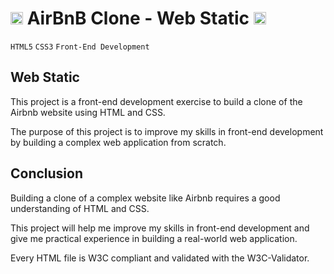 # <img src="https://iconape.com/wp-content/files/hk/370521/svg/airbnb-logo-icon-png-svg.png" width=20> AirBnB Clone - Web Static <img src="https://iconape.com/wp-content/files/hk/370521/svg/airbnb-logo-icon-png-svg.png" width=20>

`HTML5` `CSS3` `Front-End Development`

## Web Static
<p>This project is a front-end development exercise to build a clone of the Airbnb website using HTML and CSS.</p>
<p>The purpose of this project is to improve my skills in front-end development by building a complex web application from scratch.</p>

## Conclusion
<p>Building a clone of a complex website like Airbnb requires a good understanding of HTML and CSS.</p>
<p>This project will help me improve my skills in front-end development and give me practical experience in building a real-world web application.</p>
<p>Every HTML file is W3C compliant and validated with the W3C-Validator.</p>
